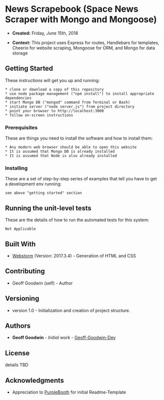 # News Scrapebook (Space News Scraper with Mongo and Mongoose) 

* **Created:** Friday, June 15th, 2018

* **Context:** This project uses Express for routes, Handlebars for templates, Cheerio for website scraping, Mongoose for ORM, and Mongo for data storage


## Getting Started

These instructions will get you up and running: 

```
* clone or download a copy of this repository 
* use node package management ("npm install") to install appropriate dependencies
* start Mongo DB ("mongod" command from Terminal or Bash)
* initiate server ("node server.js") from project directory
* point your browser to http://localhost:3000
* follow on-screen instructions
```

### Prerequisites

These are things you need to install the software and how to install them:

```
* Any modern web browser should be able to open this website
* It is assumed that Mongo DB is already installed
* It is assumed that Node is also already installed
```

### Installing

These are a set of step-by-step series of examples that tell you have to get a development env running:

```
see above "getting started" section
```

## Running the unit-level tests

These are the details of how to run the automated tests for this system:

```
Not Applicable
```

## Built With

* [Webstorm](https://www.jetbrains.com/webstorm/) (Version: 2017.3.4) - Generation of HTML and CSS

## Contributing

* Geoff Goodwin (self) - Author

## Versioning

* version 1.0 - Initialization and creation of project structure.

## Authors

* **Geoff Goodwin** - *Initial work* - [Geoff-Goodwin-Dev](https://github.com/Geoff-Goodwin-Dev)

## License

details TBD

## Acknowledgments

* Appreciation to [PurpleBooth](https://gist.github.com/PurpleBooth/109311bb0361f32d87a2) for initial Readme-Template